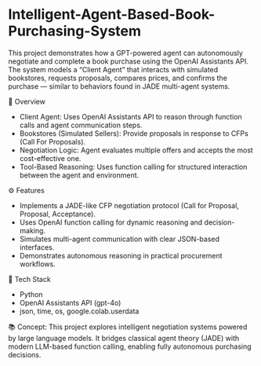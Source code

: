 # Intelligent-Agent-Based-Book-Purchasing-System
This project demonstrates how a GPT-powered agent can autonomously negotiate and complete a book purchase using the OpenAI Assistants API. The system models a “Client Agent” that interacts with simulated bookstores, requests proposals, compares prices, and confirms the purchase — similar to behaviors found in JADE multi-agent systems.

🧠 Overview
- Client Agent: Uses OpenAI Assistants API to reason through function calls and agent communication steps.
- Bookstores (Simulated Sellers): Provide proposals in response to CFPs (Call For Proposals).
- Negotiation Logic: Agent evaluates multiple offers and accepts the most cost-effective one.
- Tool-Based Reasoning: Uses function calling for structured interaction between the agent and environment.

⚙️ Features
- Implements a JADE-like CFP negotiation protocol (Call for Proposal, Proposal, Acceptance).
- Uses OpenAI function calling for dynamic reasoning and decision-making.
- Simulates multi-agent communication with clear JSON-based interfaces.
- Demonstrates autonomous reasoning in practical procurement workflows.

🧩 Tech Stack
- Python
- OpenAI Assistants API (gpt-4o)
- json, time, os, google.colab.userdata


📚 Concept: This project explores intelligent negotiation systems powered by large language models.
It bridges classical agent theory (JADE) with modern LLM-based function calling, enabling fully autonomous purchasing decisions.

